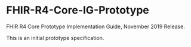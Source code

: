 # FHIR-R4-Core-IG-Prototype

FHIR R4 Core Prototype Implementation Guide, November 2019 Release.  

This is an initial prototype specification.